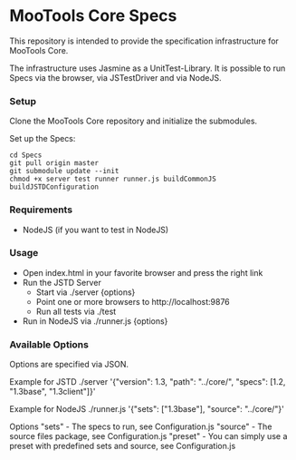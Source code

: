 MooTools Core Specs
===================

This repository is intended to provide the specification infrastructure for MooTools Core.

The infrastructure uses Jasmine as a UnitTest-Library. It is possible to run Specs via
the browser, via JSTestDriver and via NodeJS.

### Setup

Clone the MooTools Core repository and initialize the submodules.

Set up the Specs:

	cd Specs
	git pull origin master
	git submodule update --init
	chmod +x server test runner runner.js buildCommonJS buildJSTDConfiguration

### Requirements

* NodeJS (if you want to test in NodeJS)

### Usage

* Open index.html in your favorite browser and press the right link
* Run the JSTD Server
	* Start via ./server {options}
	* Point one or more browsers to http://localhost:9876
	* Run all tests via ./test
* Run in NodeJS via ./runner.js {options}

### Available Options

Options are specified via JSON.

Example for JSTD
	./server '{"version": 1.3, "path": "../core/", "specs": [1.2, "1.3base", "1.3client"]}'

Example for NodeJS
	./runner.js '{"sets": ["1.3base"], "source": "../core/"}'

Options
	"sets" - The specs to run, see Configuration.js
	"source" - The source files package, see Configuration.js
	"preset" - You can simply use a preset with predefined sets and source, see Configuration.js